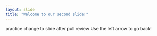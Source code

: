 ```yaml
---
layout: slide
title: "Welcome to our second slide!"
---
```

practice change to slide after pull review
Use the left arrow to go back!
